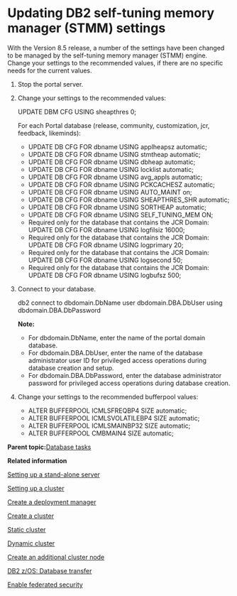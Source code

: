 # Updating DB2 self-tuning memory manager \(STMM\) settings

With the Version 8.5 release, a number of the settings have been changed to be managed by the self-tuning memory manager \(STMM\) engine. Change your settings to the recommended values, if there are no specific needs for the current values.

1.  Stop the portal server.

2.  Change your settings to the recommended values:

    UPDATE DBM CFG USING sheapthres 0;

    For each Portal database \(release, community, customization, jcr, feedback, likeminds\):

    -   UPDATE DB CFG FOR dbname USING applheapsz automatic;
    -   UPDATE DB CFG FOR dbname USING stmtheap automatic;
    -   UPDATE DB CFG FOR dbname USING dbheap automatic;
    -   UPDATE DB CFG FOR dbname USING locklist automatic;
    -   UPDATE DB CFG FOR dbname USING avg\_appls automatic;
    -   UPDATE DB CFG FOR dbname USING PCKCACHESZ automatic;
    -   UPDATE DB CFG FOR dbname USING AUTO\_MAINT on;
    -   UPDATE DB CFG FOR dbname USING SHEAPTHRES\_SHR automatic;
    -   UPDATE DB CFG FOR dbname USING SORTHEAP automatic;
    -   UPDATE DB CFG FOR dbname USING SELF\_TUNING\_MEM ON;
    -   Required only for the database that contains the JCR Domain: UPDATE DB CFG FOR dbname USING logfilsiz 16000;
    -   Required only for the database that contains the JCR Domain: UPDATE DB CFG FOR dbname USING logprimary 20;
    -   Required only for the database that contains the JCR Domain: UPDATE DB CFG FOR dbname USING logsecond 50;
    -   Required only for the database that contains the JCR Domain: UPDATE DB CFG FOR dbname USING logbufsz 500;
3.  Connect to your database.

    db2 connect to dbdomain.DbName user dbdomain.DBA.DbUser using dbdomain.DBA.DbPassword

    **Note:**

    -   For dbdomain.DbName, enter the name of the portal domain database.
    -   For dbdomain.DBA.DbUser, enter the name of the database administrator user ID for privileged access operations during database creation and setup.
    -   For dbdomain.DBA.DbPassword, enter the database administrator password for privileged access operations during database creation.
4.  Change your settings to the recommended bufferpool values:

    -   ALTER BUFFERPOOL ICMLSFREQBP4 SIZE automatic;
    -   ALTER BUFFERPOOL ICMLSVOLATILEBP4 SIZE automatic;
    -   ALTER BUFFERPOOL ICMLSMAINBP32 SIZE automatic;
    -   ALTER BUFFERPOOL CMBMAIN4 SIZE automatic;

**Parent topic:**[Database tasks](../migrate/mig_post_dbtasks.md)

**Related information**  


[Setting up a stand-alone server](../config/config_standalone.md)

[Setting up a cluster](../config/config_cluster.md)

[Create a deployment manager](../config/cw_dmgr_profile.md)

[Create a cluster](../config/cw_create_cluster.md)

[Static cluster](../config/cw_create_staticcluster.md)

[Dynamic cluster](../config/cw_create_dynamiccluster.md)

[Create an additional cluster node](../config/cw_add_node.md)

[DB2 z/OS: Database transfer](../config/cw_db_transfer.md)

[Enable federated security](../config/cw_ldap.md)

